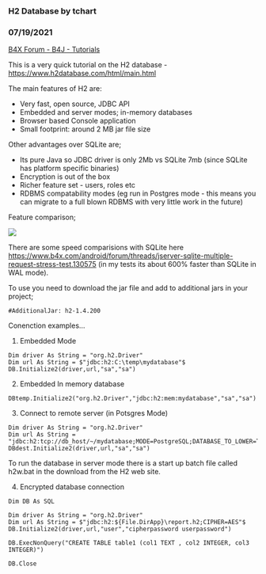 ### H2 Database by tchart
### 07/19/2021
[B4X Forum - B4J - Tutorials](https://www.b4x.com/android/forum/threads/132688/)

This is a very quick tutorial on the H2 database - <https://www.h2database.com/html/main.html>  
  
The main features of H2 are:  

- Very fast, open source, JDBC API
- Embedded and server modes; in-memory databases
- Browser based Console application
- Small footprint: around 2 MB jar file size

Other advantages over SQLite are;  

- Its pure Java so JDBC driver is only 2Mb vs SQLite 7mb (since SQLite has platform specific binaries)
- Encryption is out of the box
- Richer feature set - users, roles etc
- RDBMS compatability modes (eg run in Postgres mode - this means you can migrate to a full blown RDBMS with very little work in the future)

Feature comparison;  
  
![](https://www.b4x.com/android/forum/attachments/116638)  
  
There are some speed comparisions with SQLite here <https://www.b4x.com/android/forum/threads/jserver-sqlite-multiple-request-stress-test.130575> (in my tests its about 600% faster than SQLite in WAL mode).  
  
To use you need to download the jar file and add to additional jars in your project;  
  

```B4X
#AdditionalJar: h2-1.4.200
```

  
  
Conenction examples…  
  
1. Embedded Mode  
  

```B4X
Dim driver As String = "org.h2.Driver"  
Dim url As String = $"jdbc:h2:C:\temp\mydatabase"$  
DB.Initialize2(driver,url,"sa","sa")
```

  
  
2. Embedded In memory database  
  

```B4X
DBtemp.Initialize2("org.h2.Driver","jdbc:h2:mem:mydatabase","sa","sa")
```

  
  
3. Connect to remote server (in Potsgres Mode)  
  

```B4X
Dim driver As String = "org.h2.Driver"  
Dim url As String = "jdbc:h2:tcp://db_host/~/mydatabase;MODE=PostgreSQL;DATABASE_TO_LOWER=TRUE"  
DBdest.Initialize2(driver,url,"sa","sa")
```

  
  
To run the database in server mode there is a start up batch file called h2w.bat in the download from the H2 web site.  
  
4. Encrypted database connection  
  

```B4X
Dim DB As SQL  
    
Dim driver As String = "org.h2.Driver"  
Dim url As String = $"jdbc:h2:${File.DirApp}\report.h2;CIPHER=AES"$  
DB.Initialize2(driver,url,"user","cipherpassword userpassword")  
    
DB.ExecNonQuery("CREATE TABLE table1 (col1 TEXT , col2 INTEGER, col3 INTEGER)")  
    
DB.Close
```